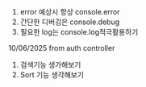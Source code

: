 1. error 예상시 항상 console.error
2. 간단한 디버깅은 console.debug
3. 필요한 log는 console.log적극활용하기

10/06/2025 from auth controller

1. 검색기능 생가해보기
2. Sort 기능 생각해보기
